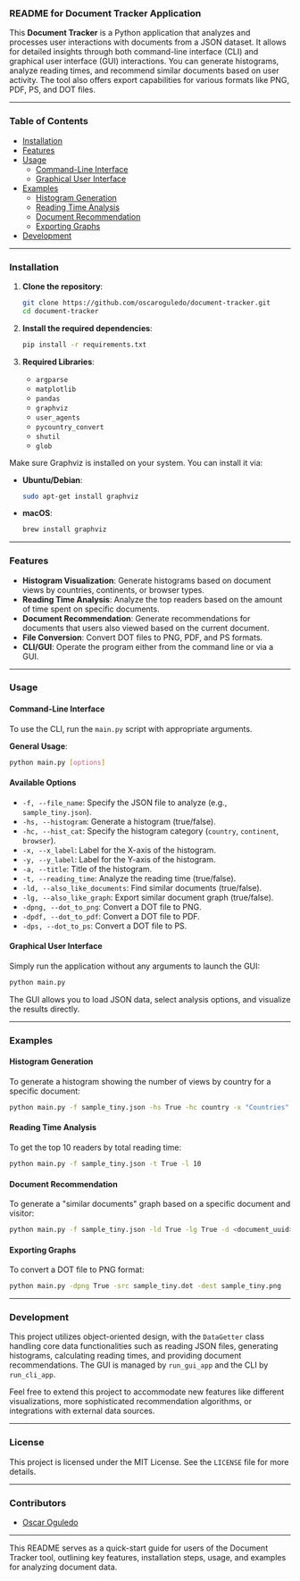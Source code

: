 ### README for Document Tracker Application

This **Document Tracker** is a Python application that analyzes and processes user interactions with documents from a JSON dataset. It allows for detailed insights through both command-line interface (CLI) and graphical user interface (GUI) interactions. You can generate histograms, analyze reading times, and recommend similar documents based on user activity. The tool also offers export capabilities for various formats like PNG, PDF, PS, and DOT files.

---

### Table of Contents
- [Installation](#installation)
- [Features](#features)
- [Usage](#usage)
  - [Command-Line Interface](#command-line-interface)
  - [Graphical User Interface](#graphical-user-interface)
- [Examples](#examples)
  - [Histogram Generation](#histogram-generation)
  - [Reading Time Analysis](#reading-time-analysis)
  - [Document Recommendation](#document-recommendation)
  - [Exporting Graphs](#exporting-graphs)
- [Development](#development)

---

### Installation

1. **Clone the repository**:
   ```bash
   git clone https://github.com/oscaroguledo/document-tracker.git
   cd document-tracker
   ```

2. **Install the required dependencies**:
   ```bash
   pip install -r requirements.txt
   ```

3. **Required Libraries**:
   - `argparse`
   - `matplotlib`
   - `pandas`
   - `graphviz`
   - `user_agents`
   - `pycountry_convert`
   - `shutil`
   - `glob`

Make sure Graphviz is installed on your system. You can install it via:
- **Ubuntu/Debian**: 
   ```bash
   sudo apt-get install graphviz
   ```
- **macOS**:
   ```bash
   brew install graphviz
   ```

---

### Features

- **Histogram Visualization**: Generate histograms based on document views by countries, continents, or browser types.
- **Reading Time Analysis**: Analyze the top readers based on the amount of time spent on specific documents.
- **Document Recommendation**: Generate recommendations for documents that users also viewed based on the current document.
- **File Conversion**: Convert DOT files to PNG, PDF, and PS formats.
- **CLI/GUI**: Operate the program either from the command line or via a GUI.

---

### Usage

#### Command-Line Interface

To use the CLI, run the `main.py` script with appropriate arguments.

**General Usage**:
```bash
python main.py [options]
```

#### Available Options

- `-f, --file_name`: Specify the JSON file to analyze (e.g., `sample_tiny.json`).
- `-hs, --histogram`: Generate a histogram (true/false).
- `-hc, --hist_cat`: Specify the histogram category (`country`, `continent`, `browser`).
- `-x, --x_label`: Label for the X-axis of the histogram.
- `-y, --y_label`: Label for the Y-axis of the histogram.
- `-a, --title`: Title of the histogram.
- `-t, --reading_time`: Analyze the reading time (true/false).
- `-ld, --also_like_documents`: Find similar documents (true/false).
- `-lg, --also_like_graph`: Export similar document graph (true/false).
- `-dpng, --dot_to_png`: Convert a DOT file to PNG.
- `-dpdf, --dot_to_pdf`: Convert a DOT file to PDF.
- `-dps, --dot_to_ps`: Convert a DOT file to PS.

#### Graphical User Interface

Simply run the application without any arguments to launch the GUI:

```bash
python main.py
```

The GUI allows you to load JSON data, select analysis options, and visualize the results directly.

---

### Examples

#### Histogram Generation

To generate a histogram showing the number of views by country for a specific document:

```bash
python main.py -f sample_tiny.json -hs True -hc country -x "Countries" -y "Frequency" -a "Countries of Viewers"
```

#### Reading Time Analysis

To get the top 10 readers by total reading time:

```bash
python main.py -f sample_tiny.json -t True -l 10
```

#### Document Recommendation

To generate a "similar documents" graph based on a specific document and visitor:

```bash
python main.py -f sample_tiny.json -ld True -lg True -d <document_uuid> -v <visitor_uuid>
```

#### Exporting Graphs

To convert a DOT file to PNG format:

```bash
python main.py -dpng True -src sample_tiny.dot -dest sample_tiny.png
```

---

### Development

This project utilizes object-oriented design, with the `DataGetter` class handling core data functionalities such as reading JSON files, generating histograms, calculating reading times, and providing document recommendations. The GUI is managed by `run_gui_app` and the CLI by `run_cli_app`.

Feel free to extend this project to accommodate new features like different visualizations, more sophisticated recommendation algorithms, or integrations with external data sources.

---

### License

This project is licensed under the MIT License. See the `LICENSE` file for more details.

---

### Contributors

- [Oscar Oguledo](https://github.com/oscaroguledo)

---

This README serves as a quick-start guide for users of the Document Tracker tool, outlining key features, installation steps, usage, and examples for analyzing document data.

